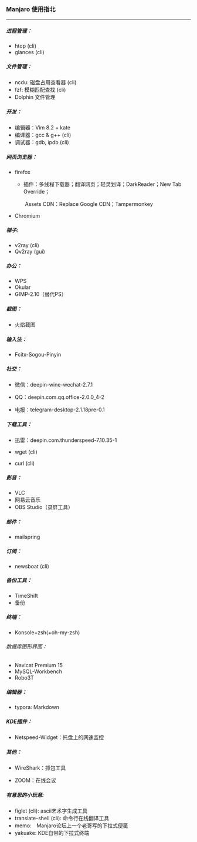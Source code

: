 ### Manjaro 使用指北

---

##### 进程管理：

- htop (cli)
- glances (cli)



##### 文件管理：

- ncdu:	磁盘占用查看器 (cli)
- fzf:    模糊匹配查找 (cli)
- Dolphin 文件管理



##### 开发：

- 编辑器：Vim 8.2 + kate
- 编译器：gcc & g++ (cli)
- 调试器：gdb, ipdb (cli)



##### 网页浏览器：

- firefox

  - 插件：多线程下载器；翻译网页；轻灵划译；DarkReader；New Tab Override；

    ​			Assets CDN：Replace Google CDN；Tampermonkey

- Chromium
  
  

##### 梯子:

- v2ray (cli)
- Qv2ray (gui)



##### 办公：

- WPS
- Okular
- GIMP-2.10（替代PS）



##### 截图：

- 火焰截图



##### 输入法：

- Fcitx-Sogou-Pinyin



##### 社交：

- 微信：deepin-wine-wechat-2.7.1

- QQ：deepin.com.qq.office-2.0.0_4-2

- 电报：telegram-desktop-2.1.18pre-0.1



##### 下载工具：

- 迅雷：deepin.com.thunderspeed-7.10.35-1

- wget (cli)

- curl (cli)



##### 影音：

- VLC
- 网易云音乐
- OBS Studio（录屏工具）



##### 邮件：

- mailspring



##### 订阅：

- newsboat (cli)



##### 备份工具：

- TimeShift
- 备份



##### 终端：

- Konsole+zsh(+oh-my-zsh)



###### 数据库图形界面：

- Navicat Premium 15
- MySQL-Workbench
- Robo3T



##### 编辑器：

- typora:    Markdown



##### KDE插件：

- Netspeed-Widget：托盘上的网速监控



##### 其他：

- WireShark：抓包工具

- ZOOM：在线会议



##### 有意思的小玩意:

- figlet (cli):	ascii艺术字生成工具
- translate-shell (cli):    命令行在线翻译工具
- memo:　Manjaro论坛上一个老哥写的下拉式便笺
- yakuake:    KDE自带的下拉式终端


